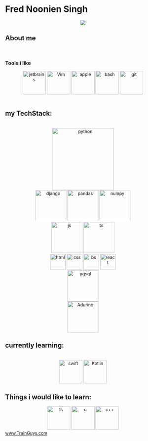 # Fred Noonien Singh

<div align='center'>

[<img src=https://www.codewars.com/users/FredNoonienSingh/badges/large>](https://www.codewars.com/users/FredNoonienSingh)

 </div>
  
## About me



<br>
<div align="center">
  
 

</div>

### Tools i like 
<div align="center">
<img src="https://cdn.jsdelivr.net/gh/devicons/devicon/icons/jetbrains/jetbrains-original.svg" alt="jetbrains" widht="75" height="75"/>
<img src="https://cdn.jsdelivr.net/gh/devicons/devicon/icons/vim/vim-original.svg" alt="Vim" width="75" heigth="75" />
<img src="https://cdn.jsdelivr.net/gh/devicons/devicon/icons/apple/apple-original.svg" alt="apple" width="75" height="75" color="white"/>
<img src="https://cdn.jsdelivr.net/gh/devicons/devicon/icons/bash/bash-original.svg" alt="bash" width="75" height="75" />
<img src="https://cdn.jsdelivr.net/gh/devicons/devicon/icons/git/git-original.svg" alt="git" width="75" height="75"/>


</div>
<br>
  
## my TechStack: 

<br>
<div align="center">
<img src="https://cdn.jsdelivr.net/gh/devicons/devicon/icons/python/python-original-wordmark.svg" alt="python" width="200" height="200" />
 <br>
  <img src="https://cdn.jsdelivr.net/gh/devicons/devicon/icons/django/django-plain-wordmark.svg" alt="django" width="100"/>
  <img src="https://cdn.jsdelivr.net/gh/devicons/devicon/icons/pandas/pandas-original-wordmark.svg" alt="pandas" width="100" />
  <img src="https://cdn.jsdelivr.net/gh/devicons/devicon/icons/numpy/numpy-original-wordmark.svg" alt="numpy" width="100"/>
<br>
<img src="https://cdn.jsdelivr.net/gh/devicons/devicon/icons/javascript/javascript-original.svg" alt="js" widht="100" height="100" />
<img src="https://cdn.jsdelivr.net/gh/devicons/devicon/icons/typescript/typescript-original.svg" alt="ts" width="100" height="100"/>
<br>
<img src="https://cdn.jsdelivr.net/gh/devicons/devicon/icons/html5/html5-original.svg" alt="html" width="50" height="50" />
<img src="https://cdn.jsdelivr.net/gh/devicons/devicon/icons/css3/css3-original.svg" alt="css" width="50" height="50"/>
<img src="https://cdn.jsdelivr.net/gh/devicons/devicon/icons/bootstrap/bootstrap-original.svg" alt="bs" width="50" height="50" />
<img src="https://cdn.jsdelivr.net/gh/devicons/devicon/icons/react/react-original-wordmark.svg" alt="react" height="50" width="50"/>
<br>
<img src="https://cdn.jsdelivr.net/gh/devicons/devicon/icons/postgresql/postgresql-plain-wordmark.svg" alt="pgsql" width="100" height="100"/>
  <br>
  <img src="https://cdn.jsdelivr.net/gh/devicons/devicon/icons/arduino/arduino-original-wordmark.svg" alt="Adurino" width="100", height="100"/>
</div>

## currently learning: 
<br>

<div align="center">
<img src="https://cdn.jsdelivr.net/gh/devicons/devicon/icons/swift/swift-original.svg" alt="swift" width="75" height="75"/>
<img src="https://cdn.jsdelivr.net/gh/devicons/devicon/icons/kotlin/kotlin-original.svg" alt="Kotlin" width="75" height="75" />
</div>


## Things i would like to learn:
<div align="center">

<img src="https://cdn.jsdelivr.net/gh/devicons/devicon/icons/tensorflow/tensorflow-original.svg" alt="ts" width="75" height="75" />
<img src="https://cdn.jsdelivr.net/gh/devicons/devicon/icons/c/c-original.svg" alt="c" width="75" height="75"/>
<img src="https://cdn.jsdelivr.net/gh/devicons/devicon/icons/cplusplus/cplusplus-original.svg" alt="c++" width="75" height="75"/>

 </div>
<a href="https://www.youtube.com/watch?v=dQw4w9WgXcQ">www.TrainGuys.com</a>

